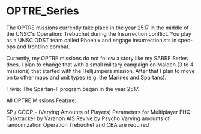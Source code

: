 # OPTRE_Series
The OPTRE missions currently take place in the year 2517 in the middle of the UNSC's Operation: Trebuchet during the Insurrection conflict. You play as a UNSC ODST team called Phoenix and engage insurrectionists in spec-ops and frontline combat.

Currently, my OPTRE missions do not follow a story like my SABRE Series does. I plan to change that with a small military campaign on Malden (3 to 4 missions) that started with the Helljumpers mission. After that I plan to move on to other maps and unit types (e.g. the Marines and Spartans).

Trivia: The Spartan-II program began in the year 2517.

All OPTRE Missions Feature:

SP / COOP - (Varying Amounts of Players)
Parameters for Multiplayer 
FHQ Tasktracker by Varanon
AIS Revive by Psycho
Varying amounts of randomization
Operation Trebuchet and CBA are required
